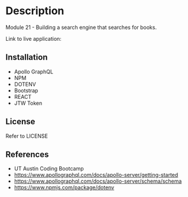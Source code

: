 # Description

Module 21 - Building a search engine that searches for books.

Link to live application:

## Installation

- Apollo GraphQL
- NPM
- DOTENV
- Bootstrap
- REACT
- JTW Token

## License

Refer to LICENSE

## References

- UT Austin Coding Bootcamp
- https://www.apollographql.com/docs/apollo-server/getting-started
- https://www.apollographql.com/docs/apollo-server/schema/schema
- https://www.npmjs.com/package/dotenv
